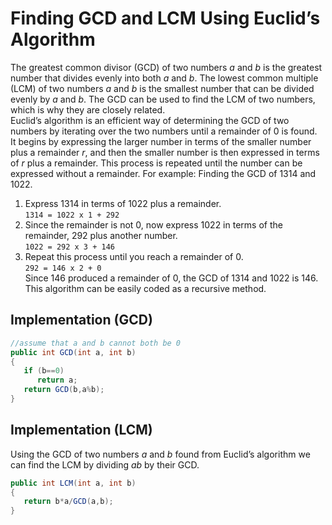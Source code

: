 # Finding GCD and LCM Using Euclid’s Algorithm
The greatest common divisor (GCD) of two numbers _a_ and _b_ is the greatest number that divides evenly into both _a_ and _b_. The lowest common multiple (LCM) of two numbers _a_ and _b_ is the smallest number that can be divided evenly by _a_ and _b_. The GCD can be used to find the LCM of two numbers, which is why they are closely related.\
Euclid’s algorithm is an efficient way of determining the GCD of two numbers by iterating over the two numbers until a remainder of 0 is found.\
It begins by expressing the larger number in terms of the smaller number plus a remainder _r_, and then the smaller number is then expressed in terms of _r_ plus a remainder. This process is repeated until the number can be expressed without a remainder.
For example: Finding the GCD of 1314 and 1022.
1. Express 1314 in terms of 1022 plus a remainder.\
``` 1314 = 1022 x 1 + 292 ```
2. Since the remainder is not 0, now express 1022 in terms of the remainder, 292 plus another number.\
``` 1022 = 292 x 3 + 146 ```
3. Repeat this process until you reach a remainder of 0.\
``` 292 = 146 x 2 + 0 ```\
Since 146 produced a remainder of 0, the GCD of 1314 and 1022 is 146.\
This algorithm can be easily coded as a recursive method.
## Implementation (GCD)
```java
//assume that a and b cannot both be 0
public int GCD(int a, int b)
{
   if (b==0) 
      return a;
   return GCD(b,a%b);
}
```
## Implementation (LCM)
Using the GCD of two numbers _a_ and _b_ found from Euclid’s algorithm we can find the LCM by dividing _ab_ by their GCD.
```java
public int LCM(int a, int b)
{
   return b*a/GCD(a,b);
}
```
